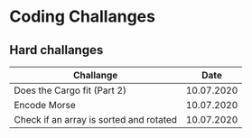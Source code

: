 # Coding Challanges

## Hard challanges

| Challange | Date  |
| --------- | :---: |
| Does the Cargo fit (Part 2)| 10.07.2020 |
| Encode Morse | 10.07.2020|
| Check if an array is sorted and rotated | 10.07.2020 |
